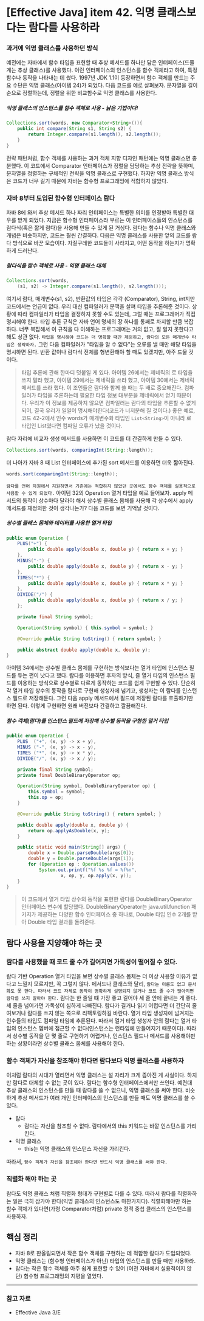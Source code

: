 # [Effective Java] item 42. 익명 클래스보다는 람다를 사용하라

### 과거에 익명 클래스를 사용하던 방식

예전에는 자바에서 함수 타입을 표현할 때 추상 메서드를 하나만 담은 인터페이스(드물게는 추상 클래스)를 사용했다. 이런 인터페이스의 인스턴스를 함수 객체라고 하여, 특정 함수나 동작을 나타내는 데 썼다. 1997년 JDK 1.1이 등장하면서 함수 객체를 만드는 주요 수단은 익명 클래스(아이템 24)가 되었다. 다음 코드를 예로 살펴보자. 문자열을 길이순으로 정렬하는데, 정렬을 위한 비교함수로 익명 클래스를 사용한다.

##### 익명 클래스의 인스턴스를 함수 객체로 사용 - 낡은 기법이다!
```java
Collections.sort(words, new Comparator<String>()){
    public int compare(String s1, String s2) {
        return Integer.compare(s1.length(), s2.length());
    }
}
```

전략 패턴처럼, 함수 객체를 사용하는 과거 객체 지향 디자인 패턴에는 익명 클래스면 충분했다. 이 코드에서 Comparator 인터페이스가 정렬을 담당하는 추상 전략을 뜻하며, 문자열을 정렬하는 구체적인 전략을 익명 클래스로 구현했다. 하지만 익명 클래스 방식은 코드가 너무 길기 때문에 자바는 함수형 프로그래밍에 적합하지 않았다.

### 자바 8부터 도입된 함수형 인터페이스 람다
자바 8에 와서 추상 메서드 하나 짜리 인터페이스는 특별한 의미를 인정받아 특별한 대우를 받게 되었다. 지금은 함수형 인터페이스라 부르는 이 인터페이스들의 인스턴스를 람다식(혹은 짧게 람다)을 사용해 만들 수 있게 된 거싱다. 람다는 함수나 익명 클래스와 개념은 비슷하지만, 코드는 훨씬 간결하다. 다음은 익명 클래스를 사용한 앞의 코드를 람다 방식으로 바꾼 모습이다. 자질구레한 코드들이 사라지고, 어떤 동작을 하는지가 명확하게 드러난다.

##### 람다식을 함수 객체로 사용 - 익명 클래스 대체
```java
Collections.sort(words, 
    (s1, s2) -> Integer.compare(s1.length(), s2.length()));
```

여기서 람다, 매개변수(s1, s2), 반환값의 타입은 각각 (Comparator<String>), String, int지만 코드에서는 언급이 없다. 우리 대신 컴파일러가 문맥을 살펴 타입을 추론해준 것이다. 상황에 따라 컴파일러가 타입을 결정하지 못할 수도 있는데, 그럴 때는 프로그래머가 직접 명시해야 한다. 타입 추론 규칙은 자바 언어 명세의 장 하나를 통째로 차지할 만큼 복잡하다. 너무 복잡해서 이 규칙을 다 이해하는 프로그래머는 거의 없고, 잘 알지 못한다고 해도 상관 없다. `타입을 명시해야 코드는 더 명확할 때만 제외하고, 람다의 모든 매개변수 타입은 생략하자.` 그런 다음 컴파일러가 "타입을 알 수 없다"는 오류를 낼 때만 해당 타입을 명시하면 된다. 반환 값이나 람다식 전체를 형변환해야 할 때도 있겠지만, 아주 드물 것이다.

> 타입 추론에 관해 한마디 덧붙일 게 있다. 아이템 26에서는 제네릭의 로 타입을 쓰지 말라 했고, 아이템 29에서는 제네릭을 쓰라 했고, 아이템 30에서는 제네릭 메서드를 쓰라 했다. 이 조언들은 람다와 함께 쓸 때는 두 배로 중요해진다. 컴파일러가 타입을 추론하는데 필요한 타입 정보 대부분을 제네릭에서 얻기 때문이다. 우리가 이 정보를 제공하지 않으면 컴파일러는 람다의 타입을 추론할 수 없게 되어, 결국 우리가 일일이 명시해야한다(코드가 너저분해 질 것이다.) 좋은 예로, 코드 42-2에서 인수 words가 매개변수화 타입인 `List<String>`이 아니라 로 타입인 List였다면 컴파일 오류가 났을 것이다.

람다 자리에 비교자 생성 메서드를 사용하면 이 코드를 더 간결하게 만들 수 있다.

```java
Collections.sort(words, comparingInt(String::length));
```

더 나아가 자바 8 때 List 인터페이스에 추가된 sort 메서드를 이용하면 더욱 짧아진다.

```java
words.sort(comparingInt(String::length));
```

`람다를 언어 차원에서 지원하면서 기존에는 적합하지 않았던 곳에서도 함수 객체를 실용적으로 사용할 수 있게 되었다.` 아이템 32의 Operation 열거 타입을 예로 들어보자. apply 메서드의 동작이 상수마다 달라야 해서 상수별 클래스 몸체를 사용해 각 상수에서 apply 메서드를 재정의한 것이 생각나는가? 다음 코드를 보면 기억날 것이다.

##### 상수별 클래스 몸체와 데이터를 사용한 열거 타입
```java
public enum Operation {
    PLUS("+") {
        public double apply(double x, double y) { return x + y; }
    },
    MINUS("-") {
        public double apply(double x, double y) { return x - y; }
    },
    TIMES("*") {
        public double apply(double x, double y) { return x * y; }
    },
    DIVIDE("/") {
        public double apply(double x, double y) { return x / y; }
    };

    private final String symbol;

    Operation(String symbol) { this.symbol = symbol; }

    @Override public String toString() { return symbol; }

    public abstract double apply(double x, double y);
}
```

아이템 34에서는 상수별 클래스 몸체를 구현하는 방식보다는 열거 타입에 인스턴스 필드를 두는 편이 낫다고 했다. 람다를 이용하면 후자의 방식, 즐 열거 타입의 인스턴스 필드를 이용하는 방식으로 상수별로 다르게 동작하는 코드를 쉽게 구현할 수 있다. 단순히 각 열거 타입 상수의 동작을 람다로 구현해 생성자에 넘기고, 생성자는 이 람다를 인스턴스 필드로 저장해둔다. 그런 다음 apply 메서드에서 필드에 저장된 람다를 호출하기만 하면 된다. 이렇게 구현하면 원래 버전보다 간결하고 깔끔해진다.

##### 함수 객체(람다)를 인스턴스 필드에 저장해 상수별 동작을 구현한 열거 타입
```java
public enum Operation {
    PLUS  ("+", (x, y) -> x + y),
    MINUS ("-", (x, y) -> x - y),
    TIMES ("*", (x, y) -> x * y),
    DIVIDE("/", (x, y) -> x / y);

    private final String symbol;
    private final DoubleBinaryOperator op;

    Operation(String symbol, DoubleBinaryOperator op) {
        this.symbol = symbol;
        this.op = op;
    }

    @Override public String toString() { return symbol; }

    public double apply(double x, double y) {
        return op.applyAsDouble(x, y);
    }

    public static void main(String[] args) {
        double x = Double.parseDouble(args[0]);
        double y = Double.parseDouble(args[1]);
        for (Operation op : Operation.values())
            System.out.printf("%f %s %f = %f%n",
                    x, op, y, op.apply(x, y));
    }
}
```

> 이 코드에서 열거 타입 상수의 동작을 표현한 람다를 DoubleBinaryOperator 인터페이스 변수에 할당했다. DoubleBinaryOperator는 java.util.function 패키지가 제공하는 다양한 함수 인터페이스 중 하나로, Double 타입 인수 2개를 받아 Double 타입 결과를 돌려준다.

## 람다 사용을 지양해야 하는 곳

### 람다를 사용했을 때 코드 줄 수가 길어지면 가독성이 떨어질 수 있다.

람다 기반 Operation 열거 타입을 보면 상수별 클래스 몸체는 더 이상 사용할 이유가 없다고 느낄지 모르지만, 꼭 그렇지 않다. 메서드나 클래스와 달리, `람다는 이름도 없고 문서화도 못 한다. 따라서 코드 자체로 동작이 명확하게 설명되지 않거나 코드 줄 수가 많아지면 람다를 쓰지 말아야 한다.` 람다는 한 줄일 떄 가장 좋고 길어야 세 줄 안에 끝내는 게 좋다. 세 줄을 넘어가면 가독성이 심하게 나빠진다. 람다가 길거나 읽기 어렵다면 더 간단히 줄여보거나 람다를 쓰지 않는 쪽으로 리팩토링하길 바란다. 열거 타입 생성자에 넘겨지는 인수들의 타입도 컴파일 타임에 추론된다. 따라서 열거 타입 생성자 안의 람다는 열거 타입의 인스턴스 멤버에 접근할 수 없다(인스턴스는 런타임에 만들어지기 때문이다). 따라서 상수별 동작을 단 몇 줄로 구현하기 어렵거나, 인스턴스 필드나 메서드를 사용해야만 하는 상황이라면 상수별 클래스 몸체를 사용해야 한다.

### 함수 객체가 자신을 참조해야 한다면 람다보다 익명 클래스를 사용하자

이처럼 람다의 시대가 열리면서 익명 클래스는 설 자리가 크게 좁아진 게 사실이다. 하지만 람다로 대체할 수 없는 곳이 있다. 람다는 함수형 인터페이스에서만 쓰인다. 예컨대 추상 클래스의 인스턴스를 만들 때 람다를 쓸 수 없으니, 익명 클래스를 써야 한다. 비슷하게 추상 메서드가 여러 개인 인터페이스의 인스턴스를 만들 때도 익명 클래스를 쓸 수 있다. 

- 람다
    - 람다는 자신을 참조할 수 없다. 람다에서의 this 키워드는 바깥 인스턴스를 가리킨다.
- 익명 클래스
    - this는 익명 클래스의 인스턴스 자신을 가리킨다.

따라서, `함수 객체가 자신을 참조해야 한다면 반드시 익명 클래스를 써야 한다.`

### 직렬화 해야 하는 곳
람다도 익명 클래스 처럼 직렬화 형태가 구현별로 다를 수 있다. 따라서 람다를 직렬화하는 일은 극히 삼가야 한다(익명 클래스의 인스턴스도 마찬가지다). 직렬화해야만 하는 함수 객체가 있다면(가령 Comparator처럼) private 정적 중첩 클래스의 인스턴스를 사용하자.

## 핵심 정리
- 자바 8로 판올림되면서 작은 함수 객체를 구현하는 데 적합한 람다가 도입되었다.
- 익명 클래스는 (함수형 인터페이스가 아닌) 타입의 인스턴스를 만들 때만 사용하라.
- 람다는 작은 함수 객체를 아주 쉽게 표현할 수 있어 (이전 자바에서 실용적이지 않던) 함수형 프로그래밍의 지평을 열었다.

---

### 참고 자료
- Effective Java 3/E